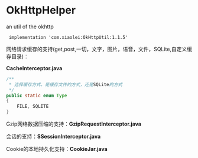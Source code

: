 # OkHttpHelper
an util of the okhttp

```
 implementation 'com.xiaolei:OkHttpUtil:1.1.5'
```


网络请求缓存的支持(get,post,一切，文字，图片，语音，文件，SQLite,自定义缓存目录)：

**CacheInterceptor.java**
```java
/**
 * 选择缓存方式，是缓存文件的方式，还是SQLite的方式
 */
public static enum Type
{
    FILE, SQLITE
}
```

Gzip网络数据压缩的支持：**GzipRequestInterceptor.java**

会话的支持：**SSessionInterceptor.java**

Cookie的本地持久化支持：**CookieJar.java**